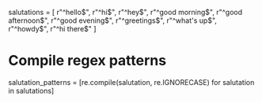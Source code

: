 salutations = [
    r"^hello$", r"^hi$", r"^hey$", r"^good morning$", r"^good afternoon$",
    r"^good evening$", r"^greetings$", r"^what's up$", r"^howdy$", r"^hi there$"
]

# Compile regex patterns
salutation_patterns = [re.compile(salutation, re.IGNORECASE) for salutation in salutations]
